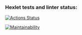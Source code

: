 ### Hexlet tests and linter status:
[![Actions Status](https://github.com/jcastiblancoc/fullstack-javascript-project-98/actions/workflows/hexlet-check.yml/badge.svg)](https://github.com/jcastiblancoc/fullstack-javascript-project-98/actions)

[![Maintainability](https://api.codeclimate.com/v1/badges/b2a7f874894cc0ca5c04/maintainability)](https://codeclimate.com/github/jcastiblancoc/fullstack-javascript-project-98/maintainability)